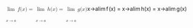 <span class="katex"><span class="katex-mathml"><math xmlns="http://www.w3.org/1998/Math/MathML"><semantics><mrow><munder><mo><mi>lim</mi><mo>⁡</mo></mo><mrow><mi>x</mi><mo>→</mo><mi>a</mi></mrow></munder><mi>f</mi><mo stretchy="false">(</mo><mi>x</mi><mo stretchy="false">)</mo><mo>=</mo><munder><mo><mi>lim</mi><mo>⁡</mo></mo><mrow><mi>x</mi><mo>→</mo><mi>a</mi></mrow></munder><mi>h</mi><mo stretchy="false">(</mo><mi>x</mi><mo stretchy="false">)</mo><mo>=</mo><munder><mo><mi>lim</mi><mo>⁡</mo></mo><mrow><mi>x</mi><mo>→</mo><mi>a</mi></mrow></munder><mi>g</mi><mo stretchy="false">(</mo><mi>x</mi><mo stretchy="false">)</mo></mrow><annotation encoding="application/x-tex">\lim\limits_{x \rarr a} f(x) = \lim\limits_{x \rarr a} h(x) = \lim\limits_{x \rarr a} g(x)</annotation></semantics></math></span><span class="katex-html" aria-hidden="true"><span class="base"><span class="strut" style="height:1.45em;vertical-align:-0.7em;"></span><span class="mop op-limits"><span class="vlist-t vlist-t2"><span class="vlist-r"><span class="vlist" style="height:0.69444em;"><span style="top:-2.4em;margin-left:0em;"><span class="pstrut" style="height:3em;"></span><span class="sizing reset-size6 size3 mtight"><span class="mord mtight"><span class="mord mathnormal mtight">x</span><span class="mrel mtight">→</span><span class="mord mathnormal mtight">a</span></span></span></span><span style="top:-3em;"><span class="pstrut" style="height:3em;"></span><span><span class="mop">lim</span></span></span></span><span class="vlist-s">​</span></span><span class="vlist-r"><span class="vlist" style="height:0.7em;"><span></span></span></span></span></span><span class="mspace" style="margin-right:0.16666666666666666em;"></span><span class="mord mathnormal" style="margin-right:0.10764em;">f</span><span class="mopen">(</span><span class="mord mathnormal">x</span><span class="mclose">)</span><span class="mspace" style="margin-right:0.2777777777777778em;"></span><span class="mrel">=</span><span class="mspace" style="margin-right:0.2777777777777778em;"></span></span><span class="base"><span class="strut" style="height:1.45em;vertical-align:-0.7em;"></span><span class="mop op-limits"><span class="vlist-t vlist-t2"><span class="vlist-r"><span class="vlist" style="height:0.69444em;"><span style="top:-2.4em;margin-left:0em;"><span class="pstrut" style="height:3em;"></span><span class="sizing reset-size6 size3 mtight"><span class="mord mtight"><span class="mord mathnormal mtight">x</span><span class="mrel mtight">→</span><span class="mord mathnormal mtight">a</span></span></span></span><span style="top:-3em;"><span class="pstrut" style="height:3em;"></span><span><span class="mop">lim</span></span></span></span><span class="vlist-s">​</span></span><span class="vlist-r"><span class="vlist" style="height:0.7em;"><span></span></span></span></span></span><span class="mspace" style="margin-right:0.16666666666666666em;"></span><span class="mord mathnormal">h</span><span class="mopen">(</span><span class="mord mathnormal">x</span><span class="mclose">)</span><span class="mspace" style="margin-right:0.2777777777777778em;"></span><span class="mrel">=</span><span class="mspace" style="margin-right:0.2777777777777778em;"></span></span><span class="base"><span class="strut" style="height:1.45em;vertical-align:-0.7em;"></span><span class="mop op-limits"><span class="vlist-t vlist-t2"><span class="vlist-r"><span class="vlist" style="height:0.69444em;"><span style="top:-2.4em;margin-left:0em;"><span class="pstrut" style="height:3em;"></span><span class="sizing reset-size6 size3 mtight"><span class="mord mtight"><span class="mord mathnormal mtight">x</span><span class="mrel mtight">→</span><span class="mord mathnormal mtight">a</span></span></span></span><span style="top:-3em;"><span class="pstrut" style="height:3em;"></span><span><span class="mop">lim</span></span></span></span><span class="vlist-s">​</span></span><span class="vlist-r"><span class="vlist" style="height:0.7em;"><span></span></span></span></span></span><span class="mspace" style="margin-right:0.16666666666666666em;"></span><span class="mord mathnormal" style="margin-right:0.03588em;">g</span><span class="mopen">(</span><span class="mord mathnormal">x</span><span class="mclose">)</span></span></span></span>